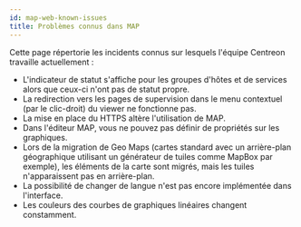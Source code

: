 ```yaml
---
id: map-web-known-issues
title: Problèmes connus dans MAP
---
```


Cette page répertorie les incidents connus sur lesquels l'équipe Centreon travaille actuellement :

- L'indicateur de statut s'affiche pour les groupes d'hôtes et de services alors que ceux-ci n'ont pas de statut propre.
- La redirection vers les pages de supervision dans le menu contextuel (par le clic-droit) du viewer ne fonctionne pas.
- La mise en place du HTTPS altère l'utilisation de MAP.
- Dans l'éditeur MAP, vous ne pouvez pas définir de propriétés sur les graphiques.
- Lors de la migration de Geo Maps (cartes standard avec un arrière-plan géographique utilisant un générateur de tuiles comme MapBox par exemple), les éléments de la carte sont migrés, mais les tuiles n'apparaissent pas en arrière-plan.
- La possibilité de changer de langue n'est pas encore implémentée dans l'interface.
- Les couleurs des courbes de graphiques linéaires changent constamment.
